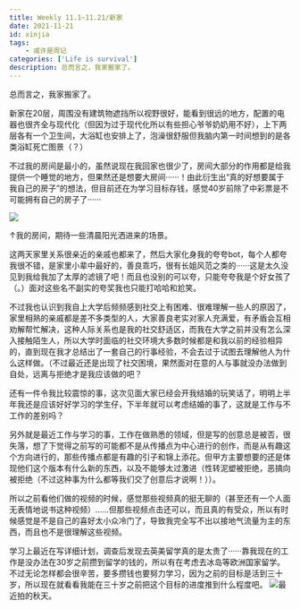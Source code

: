 ```yaml
---
title: Weekly 11.1~11.21/新家
date: 2021-11-21
id: xinjia
tags:
    - 或许是周记
categories: ['Life is survival']
description: 总而言之，我家搬家了。
---
```

总而言之，我家搬家了。

新家在20层，周围没有建筑物遮挡所以视野很好，能看到很远的地方，配置的电器也很齐全与现代化（但因为过于现代化所以有些担心爷爷奶奶用不好），上下两层各有一个卫生间，大浴缸也安排上了，泡澡很舒服但我脑内第一时间想到的是各类浴缸死亡图景（？）

不过我的房间是最小的，虽然说现在我回家也很少了，房间大部分的作用都是给我提供一个睡觉的地方，但果然还是想要大房间······！由此衍生出“真的好想要属于我自己的房子”的想法，但目前还在为学习目标存钱，感觉40岁前除了中彩票是不可能拥有自己的房子了······

![](https://s3.bmp.ovh/imgs/2021/11/bdd34d3deadc136b.jpg)

↑我的房间，期待一些清晨阳光洒进来的场景。

这两天家里关系很亲近的亲戚也都来了，然后大家化身我的夸夸bot，每个人都夸我很不错，是家里小辈中最好的，善良乖巧，很有长姐风范之类的······这是太久没见到我给我加了太厚的滤镜了吧！而且也没别的可以夸，只能夸夸我是个好女孩了（。）面对这些名不副实的夸奖我也只能打哈哈和尬笑。

不过我也认识到我自上大学后频频感到社交上有困难、很难理解一些人的原因了，家里相熟的亲戚都是差不多类型的人，大家善良老实对家人充满爱，有矛盾会互相劝解帮忙解决，这种人际关系也是我的社交舒适区，而我在大学之前并没有怎么深入接触陌生人，所以大学时面临的社交环境大多数时候都是和我以前的经验相异的，直到现在我才总结出了一套自己的行事经验，不会去过于试图去理解他人为什么这样做。（不过最近还是出现了社交困境，果然面对在意的人与事就没办法做到自处，远离与拒绝才是我应该做的吧？

还有一件令我比较震惊的事，这次见面大家已经会开我结婚的玩笑话了，明明上半年我还是应该好好学习的学生仔，下半年就可以考虑结婚的事了，这就是工作与不工作的差别吗？

另外就是最近工作与学习的事，工作在做熟悉的领域，但是写的创意总是被否，很失落，想了下觉得之前写的可能都不是从传播点为中心进行的创作，而是从有趣这个方向进行的，那些传播点都是有趣的引子和锦上添花。但甲方主要想要的还是体现他们这个版本有什么新的东西，以及不能够太过激进（性转泥塑被拒绝，恶搞向被拒绝（不过这种事为什么都等我们交了创意后才说啊！））。

所以之前看他们做的视频的时候，感觉那些视频真的挺无聊的（甚至还有一个人面无表情地说书这种视频）……但那些视频点击还可以，而且真的有受众，所以有时候感觉是不是自己的喜好太小众冷门了，导致我完全写不出以接地气流量为主的东西，而且也不是很理解这些视频。

学习上最近在写详细计划，调查后发现去英美留学真的是太贵了······靠我现在的工作是没办法在30岁之前攒到留学的钱的，所以有在考虑去冰岛等欧洲国家留学。不过无论怎样都会很辛苦，要多攒钱也要努力学习，因为之前的目标是活到三十岁，所以现在就看看我能在三十岁之前把这个目标的进度推到什么程度吧。
![](https://i1.100024.xyz/i/2021/11/22/g8km4.jpg)最近拍的秋天。

